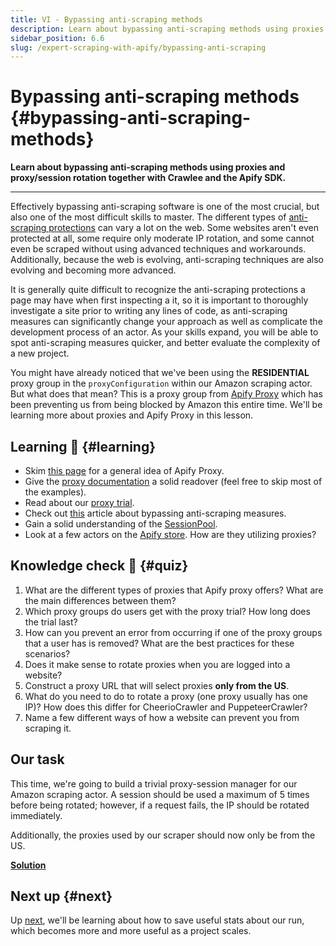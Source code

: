 ```yaml
---
title: VI - Bypassing anti-scraping methods
description: Learn about bypassing anti-scraping methods using proxies and proxy/session rotation together with Crawlee and the Apify SDK.
sidebar_position: 6.6
slug: /expert-scraping-with-apify/bypassing-anti-scraping
---
```


# Bypassing anti-scraping methods {#bypassing-anti-scraping-methods}

**Learn about bypassing anti-scraping methods using proxies and proxy/session rotation together with Crawlee and the Apify SDK.**

---

Effectively bypassing anti-scraping software is one of the most crucial, but also one of the most difficult skills to master. The different types of [anti-scraping protections](../../webscraping/anti_scraping/index.md) can vary a lot on the web. Some websites aren't even protected at all, some require only moderate IP rotation, and some cannot even be scraped without using advanced techniques and workarounds. Additionally, because the web is evolving, anti-scraping techniques are also evolving and becoming more advanced.

It is generally quite difficult to recognize the anti-scraping protections a page may have when first inspecting a it, so it is important to thoroughly investigate a site prior to writing any lines of code, as anti-scraping measures can significantly change your approach as well as complicate the development process of an actor. As your skills expand, you will be able to spot anti-scraping measures quicker, and better evaluate the complexity of a new project.

You might have already noticed that we've been using the **RESIDENTIAL** proxy group in the `proxyConfiguration` within our Amazon scraping actor. But what does that mean? This is a proxy group from [Apify Proxy](https://apify.com/proxy) which has been preventing us from being blocked by Amazon this entire time. We'll be learning more about proxies and Apify Proxy in this lesson.

## Learning 🧠 {#learning}

- Skim [this page](https://apify.com/proxy) for a general idea of Apify Proxy.
- Give the [proxy documentation](/platform/proxy#our-proxies) a solid readover (feel free to skip most of the examples).
- Read about our [proxy trial](https://help.apify.com/en/articles/2108625-free-trial-of-apify-proxy).
- Check out [this](https://help.apify.com/en/articles/1961361-several-tips-on-how-to-bypass-website-anti-scraping-protections) article about bypassing anti-scraping measures.
- Gain a solid understanding of the [SessionPool](https://crawlee.dev/api/core/class/SessionPool).
- Look at a few actors on the [Apify store](https://apify.com/store). How are they utilizing proxies?

## Knowledge check 📝 {#quiz}

1. What are the different types of proxies that Apify proxy offers? What are the main differences between them?
2. Which proxy groups do users get with the proxy trial? How long does the trial last?
3. How can you prevent an error from occurring if one of the proxy groups that a user has is removed? What are the best practices for these scenarios?
4. Does it make sense to rotate proxies when you are logged into a website?
5. Construct a proxy URL that will select proxies **only from the US**.
6. What do you need to do to rotate a proxy (one proxy usually has one IP)? How does this differ for CheerioCrawler and PuppeteerCrawler?
7. Name a few different ways of how a website can prevent you from scraping it.

## Our task

This time, we're going to build a trivial proxy-session manager for our Amazon scraping actor. A session should be used a maximum of 5 times before being rotated; however, if a request fails, the IP should be rotated immediately.

Additionally, the proxies used by our scraper should now only be from the US.

[**Solution**](./solutions/rotating_proxies.md)

## Next up {#next}

Up [next](./saving_useful_stats.md), we'll be learning about how to save useful stats about our run, which becomes more and more useful as a project scales.
